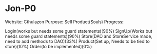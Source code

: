 # Jon-P0
Website: Cthulazon
Purpose: Sell Product(Souls)
Progress:

Login(works but needs some guard statements)(90%)
SignUp(Works but needs some guard statements)(90%)
Store(DAO and StoreService made, need to add methods to DAO)(33%)
Product(Set up, Needs to be tied to store)(10%)
Order(to be implemented)(0%)
